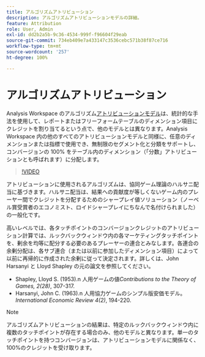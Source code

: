 ```yaml
---
title: アルゴリズムアトリビューション
description: アルゴリズムアトリビューションモデルの詳細。
feature: Attribution
role: User, Admin
exl-id: dd2b2a5b-9c36-4534-999f-f96604f29eab
source-git-commit: 734eb409e7a433147c3536cebc571b38f87ce716
workflow-type: tm+mt
source-wordcount: '257'
ht-degree: 100%

---
```


# アルゴリズムアトリビューション

Analysis Workspace のアルゴリズム[アトリビューションモデル](models.md)は、統計的な手法を使用して、レポートまたはフリーフォームテーブルのディメンション項目にクレジットを割り当てるという点で、他のモデルとは異なります。Analysis Workspace 内の他のすべてのアトリビューションモデルと同様に、任意のディメンションまたは指標で使用でき、無制限のセグメント化と分類をサポートし、コンバージョンの 100% をテーブル内のディメンション（「分数」アトリビューションとも呼ばれます）に分配します。

>[!VIDEO](https://video.tv.adobe.com/v/36205/?quality=12)

アトリビューションに使用されるアルゴリズムは、協同ゲーム理論のハルサニ配当に基づきます。ハルサニ配当は、結果への貢献度が等しくないゲーム内のプレーヤー間でクレジットを分配するためのシャープレイ値ソリューション（ノーベル賞受賞者のエコノミスト、ロイドシャープレイにちなんで名付けられました）の一般化です。

高いレベルでは、各タッチポイントのコンバージョンクレジットのアトリビューション計算では、ルックバックウィンドウ内の各マーケティングタッチポイントを、剰余を均等に配分する必要のあるプレーヤーの連合とみなします。各連合の余剰分配は、各サブ連合（または以前に参加したディメンション項目）によって以前に再帰的に作成された余剰に従って決定されます。詳しくは、John Harsanyi と Lloyd Shapley の元の論文を参照してください。

* Shapley, Lloyd S. (1953).n 人用ゲームの値&#x200B;*Contributions to the Theory of Games, 2(28)*, 307-317.
* Harsanyi, John C. (1963).n 人用協力ゲームのシンプル版安価モデル。*International Economic Review 4(2)*, 194-220.

>[!NOTE]
>
>アルゴリズムアトリビューションの結果は、特定のルックバックウィンドウ内に複数のタッチポイントが存在する場合のみ、他のモデルと異なります。単一のタッチポイントを持つコンバージョンは、アトリビューションモデルに関係なく、100%のクレジットを受け取ります。
